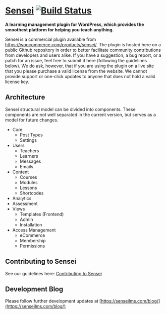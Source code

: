 # [Sensei](https://woocommerce.com/products/sensei/) [![Build Status](https://travis-ci.org/Automattic/sensei.svg?branch=master)](http://travis-ci.org/Automattic/sensei)

**A learning management plugin for WordPress, which provides the smoothest platform for helping you teach anything.**

Sensei is a commercial plugin available from https://woocommerce.com/products/sensei/. The plugin is hosted here on a public Github repository in order to better facilitate community contributions from developers and users alike. If you have a suggestion, a bug report, or a patch for an issue, feel free to submit it here (following the guidelines below). We do ask, however, that if you are using the plugin on a live site that you please purchase a valid license from the website. We cannot provide support or one-click updates to anyone that does not hold a valid license key.

## Architecture

Sensei structural model can be divided into components. These components are not well separated in the current
version, but serves as a model for future changes.

* Core
  * Post Types
  * Settings
* Users
  * Teachers
  * Learners
  * Messages
  * Emails
* Content
  * Courses
  * Modules
  * Lessons
  * Shortcodes
* Analytics
* Assessment
* Views
  * Templates (Frontend)
  * Admin
  * Installation
* Access Management
  * eCommerce
  * Membership
  * Permissions

## Contributing to Sensei
See our guidelines here: [Contributing to Sensei](https://github.com/woothemes/sensei/blob/master/CONTRIBUTING.md)

## Development Blog
Please follow further development updates at [https://senseilms.com/blog/](https://senseilms.com/blog/)
